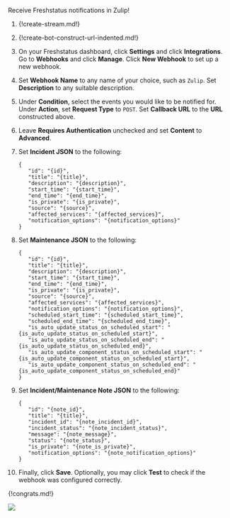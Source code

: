 Receive Freshstatus notifications in Zulip!

1. {!create-stream.md!}

1. {!create-bot-construct-url-indented.md!}

1. On your Freshstatus dashboard, click **Settings** and click **Integrations**.
   Go to **Webhooks** and click **Manage**. Click **New Webhook**
   to set up a new webhook.

1. Set **Webhook Name** to any name of your choice, such as `Zulip`.
   Set **Description** to any suitable description.

1. Under **Condition**, select the events you would like to be notified for.
   Under **Action**, set **Request Type** to `POST`. Set **Callback URL**
   to the **URL** constructed above.

1. Leave **Requires Authentication** unchecked and set **Content** to
   **Advanced**.

1. Set **Incident JSON** to the following:

      ```
      {
         "id": "{id}",
         "title": "{title}",
         "description": "{description}",
         "start_time": "{start_time}",
         "end_time": "{end_time}",
         "is_private": "{is_private}",
         "source": "{source}",
         "affected_services": "{affected_services}",
         "notification_options": "{notification_options}"
      }
      ```

1. Set **Maintenance JSON** to the following:

      ```
      {
         "id": "{id}",
         "title": "{title}",
         "description": "{description}",
         "start_time": "{start_time}",
         "end_time": "{end_time}",
         "is_private": "{is_private}",
         "source": "{source}",
         "affected_services": "{affected_services}",
         "notification_options": "{notification_options}",
         "scheduled_start_time": "{scheduled_start_time}",
         "scheduled_end_time": "{scheduled_end_time}",
         "is_auto_update_status_on_scheduled_start": "{is_auto_update_status_on_scheduled_start}",
         "is_auto_update_status_on_scheduled_end": "{is_auto_update_status_on_scheduled_end}",
         "is_auto_update_component_status_on_scheduled_start": "{is_auto_update_component_status_on_scheduled_start}",
         "is_auto_update_component_status_on_scheduled_end": "{is_auto_update_component_status_on_scheduled_end}"
      }
      ```

1. Set **Incident/Maintenance Note JSON** to the following:

      ```
      {
         "id": "{note_id}",
         "title": "{title}",
         "incident_id": "{note_incident_id}",
         "incident_status": "{note_incident_status}",
         "message": "{note_message}",
         "status": "{note_status}",
         "is_private": "{note_is_private}",
         "notification_options": "{note_notification_options}"
      }
      ```

1. Finally, click **Save**. Optionally, you may click **Test** to check if
   the webhook was configured correctly.

{!congrats.md!}

![](/static/images/integrations/freshstatus/001.png)
